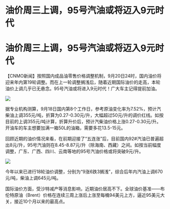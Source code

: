 # 油价周三上调，95号汽油或将迈入9元时代

# 油价周三上调，95号汽油或将迈入9元时代

【CNMO新闻】按照国内成品油零售价格调整机制，9月20日24时，国内油价将迎来年内第19轮调整。而在上一轮调整搁浅后，随着近期国际油价的走高，本轮油价上调几乎已无悬念。95号汽油或将进入9元时代！广大车主记得提前加油。

![](https://inews.gtimg.com/om_bt/Of7wpY3bMMUIN91vxPmboGXujmII5Iri1esQF9afrcBYEAA/1000)

据专业机构测算，9月18日国内第8个工作日，参考原油变化率为7.52%，预计汽柴油上调355元/吨，折算为0.27-0.30元/升，大幅超过50元/升的调价红线。如按目前的上调355元/吨计算，折算升价后，预计汽柴油价格上涨0.27-0.30元/升。开油车的车主想要加满一箱50L的油箱，需要多花13.5-15元。

回顾近期的油价情况来看，在前期迎接了“五连涨”后，目前国内92#汽油已普遍超出8元/升，95号汽油则在8.45-8.87元/升（除海南、西藏）之间。如按当前幅度调整，广东、广西、四川、云南等地的95号汽油价格或将突破9元/升。

![](https://inews.gtimg.com/om_bt/OSPL0wNMpTbKRqhWcg70CIRRvALkstqxyAGnlODuRA53MAA/1000)

今年以来已进行18轮油价调整，分别为“9涨6跌3搁浅”，综合后年内汽油上调670元/吨，柴油上调645元/吨。

国际油价方面，受沙特减产等消息影响，近期油价居高不下。全球油价基准——布伦特原油（Brent）价格在连续三周上涨后上涨至每桶94美元上方，逼近95美元大关，接近10个月以来的最高点。

